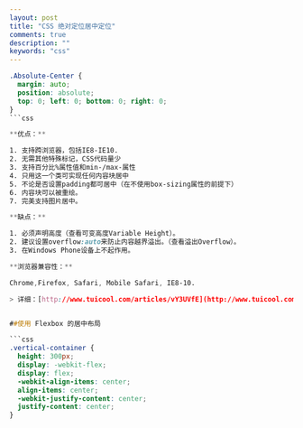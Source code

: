```yaml
---
layout: post
title: "CSS 绝对定位居中定位"
comments: true
description: ""
keywords: "css"
---
```


```css
.Absolute-Center {
  margin: auto;
  position: absolute;
  top: 0; left: 0; bottom: 0; right: 0;
}
```css

**优点：**

1. 支持跨浏览器，包括IE8-IE10.
2. 无需其他特殊标记，CSS代码量少
3. 支持百分比%属性值和min-/max-属性
4. 只用这一个类可实现任何内容块居中
5. 不论是否设置padding都可居中（在不使用box-sizing属性的前提下）
6. 内容块可以被重绘。
7. 完美支持图片居中。

**缺点：**

1. 必须声明高度（查看可变高度Variable Height）。
2. 建议设置overflow:auto来防止内容越界溢出。（查看溢出Overflow）。
3. 在Windows Phone设备上不起作用。

**浏览器兼容性：**

Chrome,Firefox, Safari, Mobile Safari, IE8-10.

> 详细：[http://www.tuicool.com/articles/vY3UVfE](http://www.tuicool.com/articles/vY3UVfE)


##使用 Flexbox 的居中布局

```css
.vertical-container {
  height: 300px;
  display: -webkit-flex;
  display: flex;
  -webkit-align-items: center;
  align-items: center;
  -webkit-justify-content: center;
  justify-content: center;
}
```